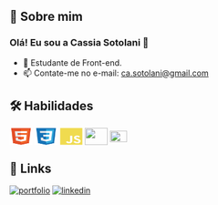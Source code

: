 ## 🚀 Sobre mim

### Olá! Eu sou a Cassia Sotolani 👋

- 🌱 Estudante de Front-end.
- 📫 Contate-me no e-mail: ca.sotolani@gmail.com

## 🛠 Habilidades
<div style="display: inline_block">
  <img align="center" height="30" width="40" src="https://raw.githubusercontent.com/devicons/devicon/master/icons/html5/html5-original.svg">
  <img align="center" height="30" width="40" src="https://raw.githubusercontent.com/devicons/devicon/master/icons/css3/css3-original.svg">
  <img align="center" height="30" width="40" src="https://raw.githubusercontent.com/devicons/devicon/master/icons/javascript/javascript-plain.svg">
  <img align="center" height="30" width="40" src="https://github.com/remojansen/logo.ts/blob/master/ts.png">
  <img align="center" height="20" width="30" src="https://angular.io/assets/images/logos/angular/angular.png">  	
 </div>

## 🔗 Links
[![portfolio](https://img.shields.io/badge/my_portfolio-000?style=for-the-badge&logo=ko-fi&logoColor=white)](https://cassiasotolani.github.io/portfolio/)
[![linkedin](https://img.shields.io/badge/linkedin-0A66C2?style=for-the-badge&logo=linkedin&logoColor=white)](https://www.linkedin.com/in/cassia-sotolani-16a811bb/)

